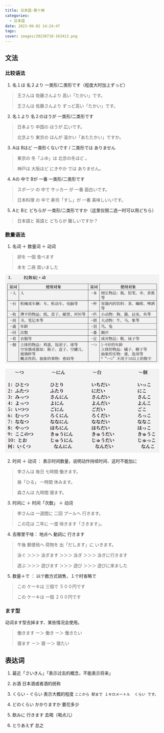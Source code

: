 ```yaml
---
title: 日本語-第十弾
categories:
  - 日本語
date: 2023-06-02 14:24:47
tags:
cover: images/20230710-163413.png
---
```


## 文法

### 比较语法

1. 名１は 名２より 一类形/二类形です（程度大时加上ずっど）

> 王さんは 佐藤さんより 高い「たかい」です。
>
> 王さんは 佐藤さんより ずっど高い「たかい」です。

2. 名１より 名２のほうが 一类形/二类形です

> 日本より 中国の ほうが 広いです。
>
> 北京より 東京の ほんが 温かい「あたたかい」ですか。

3. Aは Bほど 一类形くないです / 二类形では ありません

> 東京の 冬「ふゆ」は 北京の冬ほど 。
>
> 神戸は 大阪ほど にきやか では ありません。

4. Aの 中で Bが 一番 一类形/二类形です

> スポーツ の 中で サッカー が 一番 面白いです。
>
> 日本料理 の 中で 寿司「すし」が 一番 美味しいいです。

5. Aと Bと どちらが 一类形/二类形ですか（这里仅限二选一时可以用どちら）

> 日本語と 英語と どちらが 難しいですか？

### 数量语法

1. 名词 ＋ 数量词 ＋ 动词

> 卵を 一個 食べます
>
> 本を 二冊 買いました

![](images/20230710-163413.png)

![](images/20230710-165850.png)

2. 时间 ＋ 动词 ： 表示时间数量，说明动作持续时间、这时不能加に

> 李さんは 毎日 七時間 働きます。
>
> 昼「ひる」 一時間 休みます。
>
> 森さんは 九時間 寝ます。

3. 时间に ＋ 时间「次数」 ＋ 动词

> 李さんは 一週間に 二回 プールへ 行きます。
>
> この花は 二年に 一度 咲きます「さきます」。

4. 去哪里干啥： 地点へ 動詞に 行きます

> 午後 郵便局へ 荷物を 出「だします」に いきます。
>
> 泳ぐ ＞＞＞ 泳ぎます ＞＞＞ 泳ぎ ＞＞＞ 泳ぎに行きます
>
> 遊ぶ ＞＞＞ 遊びます ＞＞＞ 遊び ＞＞＞ 遊びに来ました

5. 数量＋で ： 以个数方式销售，１个时省略で

> この ケーキは 三個で ５００円です
>
> この ケーキは 一個 ２００円です

### ます型

动词ます型去掉ます、某些情况会使用。

> 働きます ー＞ 働き ー＞ 働きたい
>
> 寝ます ー＞ 寝 ー＞ 寝たい

## 表达词

1. 最近「さいきん」「表示过去的概念，不能表示将来」

2. お酒 日本酒或者酒的统称

3. くらい・ぐらい 表示大概的程度
   `ここから 駅まで １キロメートル  くらい です。`

4. どのくらい かかりますか 要花多少

5. 飲みに 行きます 去喝（喝点儿）

6. とりあえず 总之
